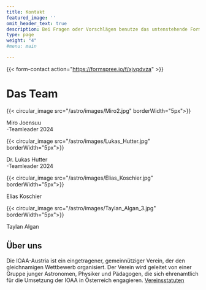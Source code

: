 ```yaml
---
title: Kontakt
featured_image: ''
omit_header_text: true
description: Bei Fragen oder Vorschlägen benutze das untenstehende Formular
type: page
weight: "4"
#menu: main

---
```


{{< form-contact action="https://formspree.io/f/xjvqdvza"  >}}



# Das Team

<div class="image-container">
  <div class="images">
    <div class="top-image">
      {{< circular_image src="/astro/images/Miro2.jpg" borderWidth="5px">}}
      <p class="tc">Miro Joensuu <br>
      -Teamleader 2024</p>
    </div>
    <div class="top-image">
      {{< circular_image src="/astro/images/Lukas_Hutter.jpg" borderWidth="5px">}}
      <p class="tc"> Dr. Lukas Hutter <br>
      -Teamleader 2024</p>
    </div>
  </div>
  <div class="images">
    <div class="bottom-image">
      {{< circular_image src="/astro/images/Elias_Koschier.jpg" borderWidth="5px">}}
      <p class="tc">Elias Koschier</p>
    </div>
    <div class="bottom-image">
      {{< circular_image src="/astro/images/Taylan_Algan_3.jpg" borderWidth="5px">}}
      <p class="tc">Taylan Algan</p>
    </div>
  </div>
</div>

## Über uns

Die IOAA-Austria ist ein eingetragener, gemeinnütziger Verein, der den gleichnamigen Wettbewerb organisiert. Der Verein wird geleitet von einer Gruppe junger Astronomen, Physiker und Pädagogen, die sich ehrenamtlich für die Umsetzung der IOAA in Österreich engagieren. [Vereinsstatuten](/astro/files/Vereinsstatuten_IOAA-Austria.pdf)

<!-- Unterstützte den Verein durch eine Mitgliedschaft -->
